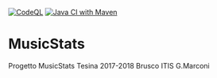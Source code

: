 [![CodeQL](https://github.com/SuperBeppe98/MusicStats/actions/workflows/codeql.yml/badge.svg)](https://github.com/SuperBeppe98/MusicStats/actions/workflows/codeql.yml)
[![Java CI with Maven](https://github.com/SuperBeppe98/MusicStats/actions/workflows/maven.yml/badge.svg)](https://github.com/SuperBeppe98/MusicStats/actions/workflows/maven.yml)

# MusicStats
Progetto MusicStats Tesina 2017-2018
Brusco ITIS 
G.Marconi
